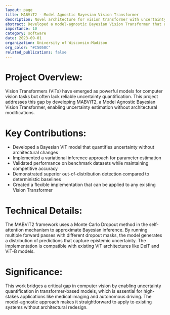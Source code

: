 ```yaml
---
layout: page
title: MABViT2 - Model Agnostic Bayesian Vision Transformer
description: Novel architecture for vision transformer with uncertainty quantification
abstract: Developed a model-agnostic Bayesian Vision Transformer that accurately quantifies uncertainty in predictions without requiring architectural changes. This approach extends Bayesian Deep Learning capabilities to Vision Transformers while maintaining predictive performance, addressing a critical need for reliable uncertainty estimates in high-stakes computer vision applications.
importance: 10
category: software
date: 2023-09-01
organization: University of Wisconsin-Madison
org_color: "#C5050C"
related_publications: false
---
```


# Project Overview:

Vision Transformers (ViTs) have emerged as powerful models for computer vision tasks but often lack reliable uncertainty quantification. This project addresses this gap by developing MABViT2, a Model Agnostic Bayesian Vision Transformer, enabling uncertainty estimation without architectural modifications.

# Key Contributions:

- Developed a Bayesian ViT model that quantifies uncertainty without architectural changes
- Implemented a variational inference approach for parameter estimation
- Validated performance on benchmark datasets while maintaining competitive accuracy
- Demonstrated superior out-of-distribution detection compared to deterministic baselines
- Created a flexible implementation that can be applied to any existing Vision Transformer

# Technical Details:

The MABViT2 framework uses a Monte Carlo Dropout method in the self-attention mechanism to approximate Bayesian inference. By running multiple forward passes with different dropout masks, the model generates a distribution of predictions that capture epistemic uncertainty. The implementation is compatible with existing ViT architectures like DeiT and ViT-B models.

# Significance:

This work bridges a critical gap in computer vision by enabling uncertainty quantification in transformer-based models, which is essential for high-stakes applications like medical imaging and autonomous driving. The model-agnostic approach makes it straightforward to apply to existing systems without architectural redesign.